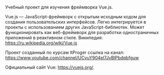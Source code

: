 Учебный проект для изучения фреймворка Vue.js.

Vue.js — JavaScript-фреймворк с открытым исходным кодом для создания пользовательских интерфейсов. Легко интегрируется в проекты с использованием других JavaScript-библиотек. Может функционировать как веб-фреймворк для разработки одностраничных приложений в реактивном стиле. Википедия: https://ru.wikipedia.org/wiki/Vue.js

Проект созданный по курсам ItProger ссылка на канал: https://www.youtube.com/channel/UCvuY904el7JvBlPbdqbfguw


Официальный сайт Vue: https://vuejs.org/.